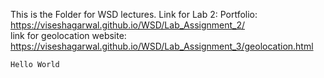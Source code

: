 This is the Folder for WSD lectures.
Link for Lab 2: Portfolio: https://viseshagarwal.github.io/WSD/Lab_Assignment_2/ <br>
link for geolocation website: https://viseshagarwal.github.io/WSD/Lab_Assignment_3/geolocation.html

```
Hello World
```
